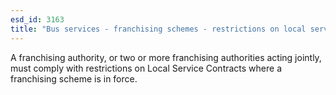 ```yaml
---
esd_id: 3163
title: "Bus services - franchising schemes - restrictions on local service contracts"
---
```


A franchising authority, or two or more franchising authorities acting jointly, must comply with restrictions on Local Service Contracts where a franchising scheme is in force.

